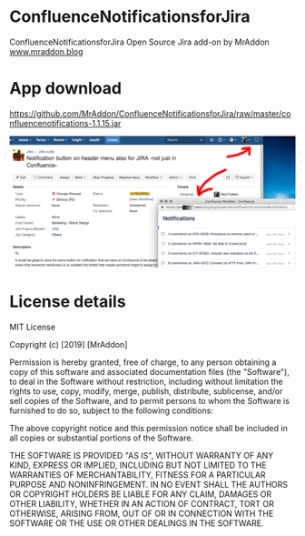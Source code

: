 # ConfluenceNotificationsforJira
ConfluenceNotificationsforJira Open Source Jira add-on by MrAddon
www.mraddon.blog

# App download
https://github.com/MrAddon/ConfluenceNotificationsforJira/raw/master/confluencenotifications-1.1.15.jar

![Screenshot Jira](confluencenotificationsforjira3.png)

# License details
MIT License

Copyright (c) [2019] [MrAddon]

Permission is hereby granted, free of charge, to any person obtaining a copy of this software and associated documentation files (the "Software"), to deal in the Software without restriction, including without limitation the rights to use, copy, modify, merge, publish, distribute, sublicense, and/or sell copies of the Software, and to permit persons to whom the Software is furnished to do so, subject to the following conditions:

The above copyright notice and this permission notice shall be included in all copies or substantial portions of the Software.

THE SOFTWARE IS PROVIDED "AS IS", WITHOUT WARRANTY OF ANY KIND, EXPRESS OR IMPLIED, INCLUDING BUT NOT LIMITED TO THE WARRANTIES OF MERCHANTABILITY, FITNESS FOR A PARTICULAR PURPOSE AND NONINFRINGEMENT. IN NO EVENT SHALL THE AUTHORS OR COPYRIGHT HOLDERS BE LIABLE FOR ANY CLAIM, DAMAGES OR OTHER LIABILITY, WHETHER IN AN ACTION OF CONTRACT, TORT OR OTHERWISE, ARISING FROM, OUT OF OR IN CONNECTION WITH THE SOFTWARE OR THE USE OR OTHER DEALINGS IN THE SOFTWARE.

